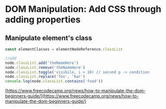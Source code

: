 # DOM Manipulation: Add CSS through adding properties

## Manipulate element's class

```javascript
const elementClasses = elementNodeReference.classList

//add
node.classList.add('theNameHere')
node.classList.remove('theNameHere')
node.classList.toggle('visibile, i < 10) // second p -> condition
node.classList.replace('foo', 'bar')
console.log(node.classList.contains('food'))
```

[https://www.freecodecamp.org/news/how-to-manipulate-the-dom-beginners-guide/](https://www.freecodecamp.org/news/how-to-manipulate-the-dom-beginners-guide/)


